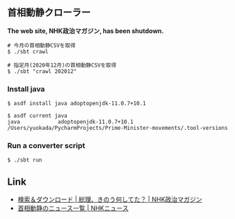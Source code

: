 ## 首相動静クローラー

**The web site, NHK政治マガジン, has been shutdown.**

```shell
# 今月の首相動静CSVを取得
$ ./sbt crawl

# 指定月(2020年12月)の首相動静CSVを取得
$ ./sbt "crawl 202012"
```

[comment]: <> (see: [Linux 【 nkf, iconv 】 文字＆改行コード変換 \- Qiita]&#40;https://qiita.com/r18j21/items/78d8501888839b13c770&#41;)

### Install java

```
$ asdf install java adoptopenjdk-11.0.7+10.1

$ asdf current java
java            adoptopenjdk-11.0.7+10.1 /Users/yuokada/PycharmProjects/Prime-Minister-movements/.tool-versions
```

### Run a converter script

```
$ ./sbt run
```

## Link
- [検索＆ダウンロード \| 総理、きのう何してた？ \| NHK政治マガジン](https://www.nhk.or.jp/politics/souri/search/index.html)
- [首相動静のニュース一覧 \| NHKニュース](https://www3.nhk.or.jp/news/word/0002532.html#!/0/)
